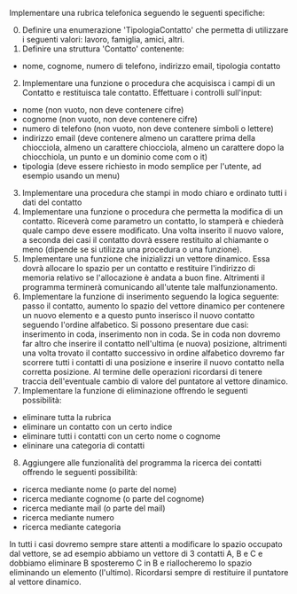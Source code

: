 Implementare una rubrica telefonica seguendo le seguenti specifiche:

0) Definire una enumerazione 'TipologiaContatto' che permetta di utilizzare i seguenti valori: lavoro, famiglia, amici,
 altri.
1) Definire una struttura 'Contatto' contenente:
- nome, cognome, numero di telefono, indirizzo email, tipologia contatto
2) Implementare una funzione o procedura che acquisisca i campi di un Contatto e restituisca tale contatto. Effettuare
 i controlli sull'input:
- nome (non vuoto, non deve contenere cifre)
- cognome (non vuoto, non deve contenere cifre)
- numero di telefono (non vuoto, non deve contenere simboli o lettere)
- indirizzo email (deve contenere almeno un carattere prima della chiocciola, almeno un carattere chiocciola, almeno un
 carattere dopo la chiocchiola, un punto e un dominio come com o it)
- tipologia (deve essere richiesto in modo semplice per l'utente, ad esempio usando un menu)
3) Implementare una procedura che stampi in modo chiaro e ordinato tutti i dati del contatto
4) Implementare una funzione o procedura che permetta la modifica di un contatto. Riceverà come parametro un contatto,
 lo stamperà e chiederà quale campo deve essere modificato. Una volta inserito il nuovo valore, a seconda dei casi il
 contatto dovrà essere restituito al chiamante o meno (dipende se si utilizza una procedura o una funzione).
5) Implementare una funzione che inizializzi un vettore dinamico. Essa dovrà allocare lo spazio per un contatto e
 restituire l'indirizzo di memoria relativo se l'allocazione è andata a buon fine. Altrimenti il programma terminerà
 comunicando all'utente tale malfunzionamento.
6) Implementare la funzione di inserimento seguendo la logica seguente: passo il contatto, aumento lo spazio del
 vettore dinamico per contenere un nuovo elemento e a questo punto inserisco il nuovo contatto seguendo l'ordine
 alfabetico. Si possono presentare due casi: inserimento in coda, inserimento non in coda. Se in coda non dovremo
 far altro che inserire il contatto nell'ultima (e nuova) posizione, altrimenti una volta trovato il contatto
 successivo in ordine alfabetico dovremo far scorrere tutti i contatti di una posizione e inserire il nuovo contatto
 nella corretta posizione. Al termine delle operazioni ricordarsi di tenere traccia dell'eventuale cambio di valore del
 puntatore al vettore dinamico.
7) Implementare la funzione di eliminazione offrendo le seguenti possibilità:
- eliminare tutta la rubrica
- eliminare un contatto con un certo indice
- eliminare tutti i contatti con un certo nome o cognome
- elininare una categoria di contatti
 8) Aggiungere alle funzionalità del programma la ricerca dei contatti offrendo le seguenti possibilità:
- ricerca mediante nome (o parte del nome)
- ricerca mediante cognome (o parte del cognome)
- ricerca mediante mail (o parte del mail)
- ricerca mediante numero
- ricerca mediante categoria

In tutti i casi dovremo sempre stare attenti a modificare lo spazio occupato dal vettore, se ad esempio abbiamo un
vettore di 3 contatti A, B e C e dobbiamo eliminare B sposteremo C in B e riallocheremo lo spazio eliminando un
elemento (l'ultimo). Ricordarsi sempre di restituire il puntatore al vettore dinamico.
